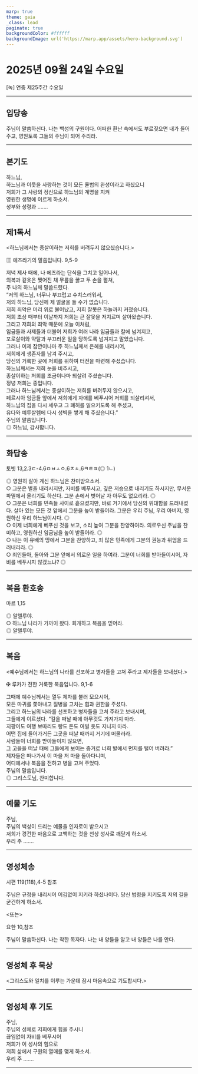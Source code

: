 ```yaml
---
marp: true
theme: gaia
_class: lead
paginate: true
backgroundColor: #ffffff
backgroundImage: url('https://marp.app/assets/hero-background.svg')
---
```


# 2025년 09월 24일 수요일

[녹] 연중 제25주간 수요일  




---

## 입당송

주님이 말씀하신다. 나는 백성의 구원이다. 어떠한 환난 속에서도 부르짖으면 내가 들어 주고, 영원토록 그들의 주님이 되어 주리라.  
  


---

## 본기도

하느님,  
하느님과 이웃을 사랑하는 것이 모든 율법의 완성이라고 하셨으니  
저희가 그 사랑의 정신으로 하느님의 계명을 지켜  
영원한 생명에 이르게 하소서.  
성부와 성령과 …….  
  


---

## 제1독서

<하느님께서는 종살이하는 저희를 버려두지 않으셨습니다.>

▥ 에즈라기의 말씀입니다. 9,5-9

저녁 제사 때에, 나 에즈라는 단식을 그치고 일어나서,  
의복과 겉옷은 찢어진 채 무릎을 꿇고 두 손을 펼쳐,  
주 나의 하느님께 말씀드렸다.  
“저의 하느님, 너무나 부끄럽고 수치스러워서,  
저의 하느님, 당신께 제 얼굴을 들 수가 없습니다.  
저희 죄악은 머리 위로 불어났고, 저희 잘못은 하늘까지 커졌습니다.  
저희 조상 때부터 이날까지 저희는 큰 잘못을 저지르며 살아왔습니다.  
그리고 저희의 죄악 때문에 오늘 이처럼,  
임금들과 사제들과 더불어 저희가 여러 나라 임금들과 칼에 넘겨지고,  
포로살이와 약탈과 부끄러운 일을 당하도록 넘겨지고 말았습니다.  
그러나 이제 잠깐이나마 주 하느님께서 은혜를 내리시어,  
저희에게 생존자를 남겨 주시고,  
당신의 거룩한 곳에 저희를 위하여 터전을 마련해 주셨습니다.  
하느님께서는 저희 눈을 비추시고,  
종살이하는 저희를 조금이나마 되살려 주셨습니다.  
정녕 저희는 종입니다.  
그러나 하느님께서는 종살이하는 저희를 버려두지 않으시고,  
페르시아 임금들 앞에서 저희에게 자애를 베푸시어 저희를 되살리셔서,  
하느님의 집을 다시 세우고 그 폐허를 일으키도록 해 주셨고,  
유다와 예루살렘에 다시 성벽을 쌓게 해 주셨습니다.”  
주님의 말씀입니다.  
◎ 하느님, 감사합니다.  
  


---

## 화답송

토빗 13,2.3ㄷ-4.6ㅁㅂㅅㅇ.6ㅈㅊ.6ㅋㅌㅍ(◎ 1ㄴ)

◎ 영원히 살아 계신 하느님은 찬미받으소서.  
○ 그분은 벌을 내리시지만, 자비를 베푸시고, 깊은 저승으로 내리기도 하시지만, 무서운 파멸에서 올리기도 하신다. 그분 손에서 벗어날 자 아무도 없으리라. ◎  
○ 그분은 너희를 민족들 사이로 흩으셨지만, 바로 거기에서 당신의 위대함을 드러내셨다. 살아 있는 모든 것 앞에서 그분을 높이 받들어라. 그분은 우리 주님, 우리 아버지, 영원하신 우리 하느님이시다. ◎  
○ 이제 너희에게 베푸신 것을 보고, 소리 높여 그분을 찬양하여라. 의로우신 주님을 찬미하고, 영원하신 임금님을 높이 받들어라. ◎  
○ 나는 이 유배의 땅에서 그분을 찬양하고, 죄 많은 민족에게 그분의 권능과 위엄을 드러내리라. ◎  
○ 죄인들아, 돌아와 그분 앞에서 의로운 일을 하여라. 그분이 너희를 받아들이시어, 자비를 베푸시지 않겠느냐? ◎  
  


---

## 복음 환호송

마르 1,15

◎ 알렐루야.  
○ 하느님 나라가 가까이 왔다. 회개하고 복음을 믿어라.  
◎ 알렐루야.  
  


---

## 복음

<예수님께서는 하느님의 나라를 선포하고 병자들을 고쳐 주라고 제자들을 보내셨다.>

✠ 루카가 전한 거룩한 복음입니다. 9,1-6

그때에 예수님께서는 열두 제자를 불러 모으시어,  
모든 마귀를 쫓아내고 질병을 고치는 힘과 권한을 주셨다.  
그리고 하느님의 나라를 선포하고 병자들을 고쳐 주라고 보내시며,  
그들에게 이르셨다. “길을 떠날 때에 아무것도 가져가지 마라.  
지팡이도 여행 보따리도 빵도 돈도 여벌 옷도 지니지 마라.  
어떤 집에 들어가거든 그곳을 떠날 때까지 거기에 머물러라.  
사람들이 너희를 받아들이지 않으면,  
그 고을을 떠날 때에 그들에게 보이는 증거로 너희 발에서 먼지를 털어 버려라.”  
제자들은 떠나가서 이 마을 저 마을 돌아다니며,  
어디에서나 복음을 전하고 병을 고쳐 주었다.  
주님의 말씀입니다.  
◎ 그리스도님, 찬미합니다.  
  


---

## 예물 기도

주님,  
주님의 백성이 드리는 예물을 인자로이 받으시고  
저희가 경건한 마음으로 고백하는 것을 천상 성사로 깨닫게 하소서.  
우리 주 …….  
  


---

## 영성체송

시편 119(118),4-5 참조

주님은 규정을 내리시어 어김없이 지키라 하셨나이다. 당신 법령을 지키도록 저의 길을 굳건하게 하소서.  
  
<또는>  
  
요한 10,참조  
  
주님이 말씀하신다. 나는 착한 목자다. 나는 내 양들을 알고 내 양들은 나를 안다.  


---

## 영성체 후 묵상

<그리스도와 일치를 이루는 가운데 잠시 마음속으로 기도합시다.>  


---

## 영성체 후 기도

주님,  
주님의 성체로 저희에게 힘을 주시니  
끊임없이 자비를 베푸시어  
저희가 이 성사의 힘으로  
저희 삶에서 구원의 열매를 맺게 하소서.  
우리 주 …….  
  


---